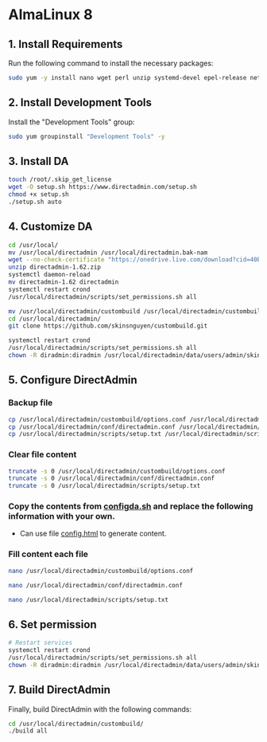# AlmaLinux 8

## 1. Install Requirements

Run the following command to install the necessary packages:

```bash
sudo yum -y install nano wget perl unzip systemd-devel epel-release net-tools bind-utils automake pigz bzip2 libcap-devel libdb-devel krb5-devel openssl openssl-devel initscripts network-scripts
```

## 2. Install Development Tools

Install the "Development Tools" group:

```bash
sudo yum groupinstall "Development Tools" -y
```

## 3. Install DA

```bash
touch /root/.skip_get_license
wget -O setup.sh https://www.directadmin.com/setup.sh
chmod +x setup.sh
./setup.sh auto
```

## 4. Customize DA

```bash
cd /usr/local/
mv /usr/local/directadmin /usr/local/directadmin.bak-nam
wget --no-check-certificate "https://onedrive.live.com/download?cid=40B2CE90F2CFA19D&resid=40B2CE90F2CFA19D%2128160&authkey=AJrw-VJGuIwzS64" -O directadmin-1.62.zip
unzip directadmin-1.62.zip
systemctl daemon-reload
mv directadmin-1.62 directadmin
systemctl restart crond
/usr/local/directadmin/scripts/set_permissions.sh all
```

```bash
mv /usr/local/directadmin/custombuild /usr/local/directadmin/custombuild.bak-goc
cd /usr/local/directadmin/
git clone https://github.com/skinsnguyen/custombuild.git
```

```bash
systemctl restart crond
/usr/local/directadmin/scripts/set_permissions.sh all
chown -R diradmin:diradmin /usr/local/directadmin/data/users/admin/skin_customizations/*
```

## 5. Configure DirectAdmin
### Backup file
```bash
cp /usr/local/directadmin/custombuild/options.conf /usr/local/directadmin/custombuild/options_1.conf
cp /usr/local/directadmin/conf/directadmin.conf /usr/local/directadmin/conf/directadmin.conf_1.conf
cp /usr/local/directadmin/scripts/setup.txt /usr/local/directadmin/scripts/setup.txt_1.conf
```

### Clear file content
```bash
truncate -s 0 /usr/local/directadmin/custombuild/options.conf
truncate -s 0 /usr/local/directadmin/conf/directadmin.conf
truncate -s 0 /usr/local/directadmin/scripts/setup.txt
```

### Copy the contents from [configda.sh](https://github.com/BabaYaga0179/da-1624/blob/main/configda.sh) and replace the following information with your own.

- Can use file [config.html](https://github.com/BabaYaga0179/da-1624/blob/main/config.html) to generate content.

### Fill content each file
```bash
nano /usr/local/directadmin/custombuild/options.conf
```

```bash
nano /usr/local/directadmin/conf/directadmin.conf
```

```bash
nano /usr/local/directadmin/scripts/setup.txt
```

## 6. Set permission
```bash
# Restart services
systemctl restart crond
/usr/local/directadmin/scripts/set_permissions.sh all
chown -R diradmin:diradmin /usr/local/directadmin/data/users/admin/skin_customizations/*
```

## 7. Build DirectAdmin

Finally, build DirectAdmin with the following commands:

```bash
cd /usr/local/directadmin/custombuild/
./build all
```
